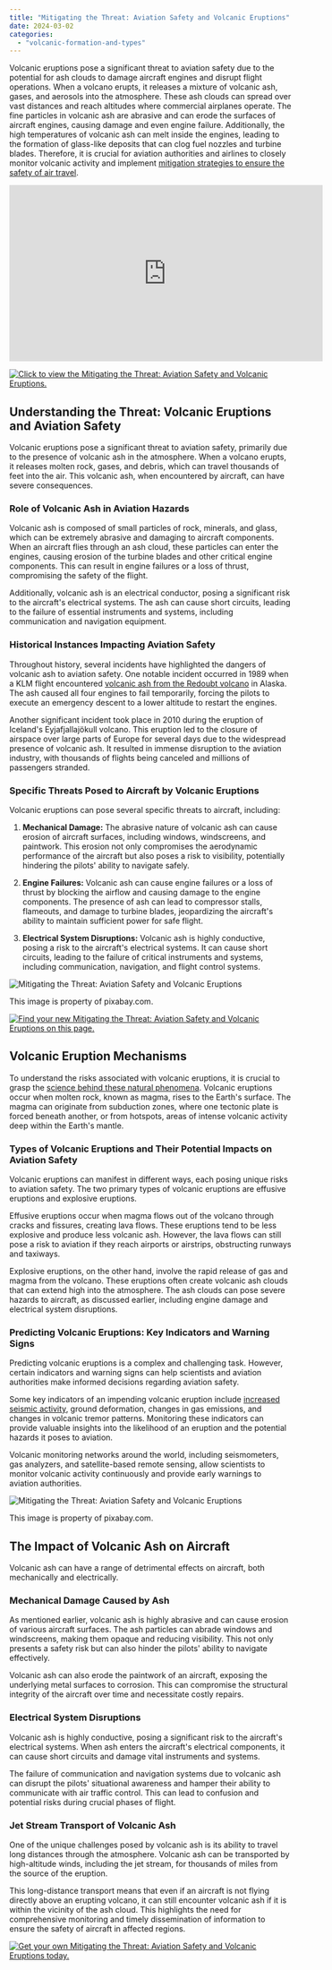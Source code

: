 ```yaml
---
title: "Mitigating the Threat: Aviation Safety and Volcanic Eruptions"
date: 2024-03-02
categories: 
  - "volcanic-formation-and-types"
---
```


Volcanic eruptions pose a significant threat to aviation safety due to the potential for ash clouds to damage aircraft engines and disrupt flight operations. When a volcano erupts, it releases a mixture of volcanic ash, gases, and aerosols into the atmosphere. These ash clouds can spread over vast distances and reach altitudes where commercial airplanes operate. The fine particles in volcanic ash are abrasive and can erode the surfaces of aircraft engines, causing damage and even engine failure. Additionally, the high temperatures of volcanic ash can melt inside the engines, leading to the formation of glass-like deposits that can clog fuel nozzles and turbine blades. Therefore, it is crucial for aviation authorities and airlines to closely monitor volcanic activity and implement [mitigation strategies to ensure the safety of air travel](https://magmamatters.com/the-environmental-impact-of-volcanic-eruptions-2/ "The Environmental Impact of Volcanic Eruptions").

<iframe width="560" height="315" src="https://www.youtube.com/embed/R3_Vqeg30A4" frameborder="0" allow="accelerometer; autoplay; encrypted-media; gyroscope; picture-in-picture" allowfullscreen></iframe>

  

[![Click to view the Mitigating the Threat: Aviation Safety and Volcanic Eruptions.](images/visit-official-website-blue-grey-7-50.png "Click to view the Mitigating the Threat: Aviation Safety and Volcanic Eruptions.")](https://www.hawaiitours.com/?ref=poolboy17 "Click to view the Mitigating the Threat: Aviation Safety and Volcanic Eruptions.")

## Understanding the Threat: Volcanic Eruptions and Aviation Safety

Volcanic eruptions pose a significant threat to aviation safety, primarily due to the presence of volcanic ash in the atmosphere. When a volcano erupts, it releases molten rock, gases, and debris, which can travel thousands of feet into the air. This volcanic ash, when encountered by aircraft, can have severe consequences.

### Role of Volcanic Ash in Aviation Hazards

Volcanic ash is composed of small particles of rock, minerals, and glass, which can be extremely abrasive and damaging to aircraft components. When an aircraft flies through an ash cloud, these particles can enter the engines, causing erosion of the turbine blades and other critical engine components. This can result in engine failures or a loss of thrust, compromising the safety of the flight.

Additionally, volcanic ash is an electrical conductor, posing a significant risk to the aircraft's electrical systems. The ash can cause short circuits, leading to the failure of essential instruments and systems, including communication and navigation equipment.

### Historical Instances Impacting Aviation Safety

Throughout history, several incidents have highlighted the dangers of volcanic ash to aviation safety. One notable incident occurred in 1989 when a KLM flight encountered [volcanic ash from the Redoubt volcano](https://magmamatters.com/geothermal-energy-and-its-volcanic-origins/ "Geothermal Energy and Its Volcanic Origins") in Alaska. The ash caused all four engines to fail temporarily, forcing the pilots to execute an emergency descent to a lower altitude to restart the engines.

Another significant incident took place in 2010 during the eruption of Iceland's Eyjafjallajökull volcano. This eruption led to the closure of airspace over large parts of Europe for several days due to the widespread presence of volcanic ash. It resulted in immense disruption to the aviation industry, with thousands of flights being canceled and millions of passengers stranded.

### Specific Threats Posed to Aircraft by Volcanic Eruptions

Volcanic eruptions can pose several specific threats to aircraft, including:

1. **Mechanical Damage:** The abrasive nature of volcanic ash can cause erosion of aircraft surfaces, including windows, windscreens, and paintwork. This erosion not only compromises the aerodynamic performance of the aircraft but also poses a risk to visibility, potentially hindering the pilots' ability to navigate safely.
    
2. **Engine Failures:** Volcanic ash can cause engine failures or a loss of thrust by blocking the airflow and causing damage to the engine components. The presence of ash can lead to compressor stalls, flameouts, and damage to turbine blades, jeopardizing the aircraft's ability to maintain sufficient power for safe flight.
    
3. **Electrical System Disruptions:** Volcanic ash is highly conductive, posing a risk to the aircraft's electrical systems. It can cause short circuits, leading to the failure of critical instruments and systems, including communication, navigation, and flight control systems.
    

![Mitigating the Threat: Aviation Safety and Volcanic Eruptions](images/mitigating-the-threat-aviation-safety-and-volcanic-eruptions-1024x682.jpg "Mitigating the Threat: Aviation Safety and Volcanic Eruptions")

This image is property of pixabay.com.

[![Find your new Mitigating the Threat: Aviation Safety and Volcanic Eruptions on this page.](images/visit-official-website-brown-44-53.png "Find your new Mitigating the Threat: Aviation Safety and Volcanic Eruptions on this page.")](https://www.hawaiitours.com/?ref=poolboy17 "Find your new Mitigating the Threat: Aviation Safety and Volcanic Eruptions on this page.")

## Volcanic Eruption Mechanisms

To understand the risks associated with volcanic eruptions, it is crucial to grasp the [science behind these natural phenomena](https://magmamatters.com/understanding-volcanic-formation-a-comprehensive-guide/ "Understanding Volcanic Formation: A Comprehensive Guide"). Volcanic eruptions occur when molten rock, known as magma, rises to the Earth's surface. The magma can originate from subduction zones, where one tectonic plate is forced beneath another, or from hotspots, areas of intense volcanic activity deep within the Earth's mantle.

### Types of Volcanic Eruptions and Their Potential Impacts on Aviation Safety

Volcanic eruptions can manifest in different ways, each posing unique risks to aviation safety. The two primary types of volcanic eruptions are effusive eruptions and explosive eruptions.

Effusive eruptions occur when magma flows out of the volcano through cracks and fissures, creating lava flows. These eruptions tend to be less explosive and produce less volcanic ash. However, the lava flows can still pose a risk to aviation if they reach airports or airstrips, obstructing runways and taxiways.

Explosive eruptions, on the other hand, involve the rapid release of gas and magma from the volcano. These eruptions often create volcanic ash clouds that can extend high into the atmosphere. The ash clouds can pose severe hazards to aircraft, as discussed earlier, including engine damage and electrical system disruptions.

### Predicting Volcanic Eruptions: Key Indicators and Warning Signs

Predicting volcanic eruptions is a complex and challenging task. However, certain indicators and warning signs can help scientists and aviation authorities make informed decisions regarding aviation safety.

Some key indicators of an impending volcanic eruption include [increased seismic activity](https://magmamatters.com/the-art-and-science-of-volcano-monitoring/ "The Art and Science of Volcano Monitoring"), ground deformation, changes in gas emissions, and changes in volcanic tremor patterns. Monitoring these indicators can provide valuable insights into the likelihood of an eruption and the potential hazards it poses to aviation.

Volcanic monitoring networks around the world, including seismometers, gas analyzers, and satellite-based remote sensing, allow scientists to monitor volcanic activity continuously and provide early warnings to aviation authorities.

![Mitigating the Threat: Aviation Safety and Volcanic Eruptions](images/mitigating-the-threat-aviation-safety-and-volcanic-eruptions-1-1024x784.jpg "Mitigating the Threat: Aviation Safety and Volcanic Eruptions")

This image is property of pixabay.com.

## The Impact of Volcanic Ash on Aircraft

Volcanic ash can have a range of detrimental effects on aircraft, both mechanically and electrically.

### Mechanical Damage Caused by Ash

As mentioned earlier, volcanic ash is highly abrasive and can cause erosion of various aircraft surfaces. The ash particles can abrade windows and windscreens, making them opaque and reducing visibility. This not only presents a safety risk but can also hinder the pilots' ability to navigate effectively.

Volcanic ash can also erode the paintwork of an aircraft, exposing the underlying metal surfaces to corrosion. This can compromise the structural integrity of the aircraft over time and necessitate costly repairs.

### Electrical System Disruptions

Volcanic ash is highly conductive, posing a significant risk to the aircraft's electrical systems. When ash enters the aircraft's electrical components, it can cause short circuits and damage vital instruments and systems.

The failure of communication and navigation systems due to volcanic ash can disrupt the pilots' situational awareness and hamper their ability to communicate with air traffic control. This can lead to confusion and potential risks during crucial phases of flight.

### Jet Stream Transport of Volcanic Ash

One of the unique challenges posed by volcanic ash is its ability to travel long distances through the atmosphere. Volcanic ash can be transported by high-altitude winds, including the jet stream, for thousands of miles from the source of the eruption.

This long-distance transport means that even if an aircraft is not flying directly above an erupting volcano, it can still encounter volcanic ash if it is within the vicinity of the ash cloud. This highlights the need for comprehensive monitoring and timely dissemination of information to ensure the safety of aircraft in affected regions.

[![Get your own Mitigating the Threat: Aviation Safety and Volcanic Eruptions today.](images/visit-official-website-blue-1.png "Get your own Mitigating the Threat: Aviation Safety and Volcanic Eruptions today.")](https://www.hawaiitours.com/?ref=poolboy17 "Get your own Mitigating the Threat: Aviation Safety and Volcanic Eruptions today.")
